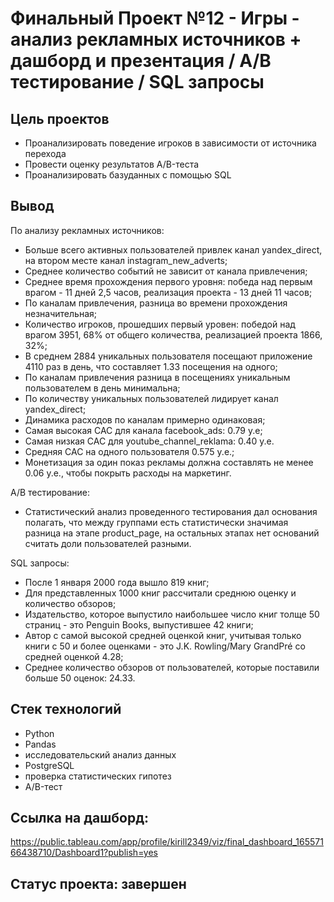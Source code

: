 # Финальный Проект №12 - Игры - анализ рекламных источников + дашборд и презентация / A/B тестирование / SQL запросы

## Цель проектов
* Проанализировать поведение игроков в зависимости от источника перехода
* Провести оценку результатов A/B-теста
* Проанализировать базуданных с помощью SQL

## Вывод

По анализу рекламных источников:
* Больше всего активных пользователей привлек канал yandex_direct, на втором месте канал instagram_new_adverts;
* Среднее количество событий не зависит от канала привлечения;
* Среднее время прохождения первого уровня: победа над первым врагом - 11 дней 2,5 часов, реализация проекта - 13 дней 11 часов;
* По каналам привлечения, разница во времени прохождения незначительная;
* Количество игроков, прошедших первый уровен: победой над врагом 3951, 68% от общего количества, реализацией проекта 1866, 32%;
* В среднем 2884 уникальных пользователя посещают приложение 4110 раз в день, что составляет 1.33 посещения на одного;
* По каналам привлечения разница в посещениях уникальным пользователем в день минимальна;
* По количеству уникальных пользователей лидирует канал yandex_direct;
* Динамика расходов по каналам примерно одинаковая;
* Самая высокая CAC для канала facebook_ads: 0.79 у.е;
* Самая низкая CAC для youtube_channel_reklama: 0.40 у.е.
* Средняя CAC на одного пользователя 0.575 у.е.;
* Монетизация за один показ рекламы должна составлять не менее 0.06 у.е., чтобы покрыть расходы на маркетинг.

А/В тестирование:
* Статистический анализ проведенного тестирования дал основания полагать, что между группами есть статистически значимая разница на этапе product_page, на остальных этапах нет оснований считать доли пользователей разными.

SQL запросы:
* После 1 января 2000 года вышло 819 книг;
* Для представленных 1000 книг рассчитали среднюю оценку и количество обзоров;
* Издательство, которое выпустило наибольшее число книг толще 50 страниц - это Penguin Books, выпустившее 42 книги;
* Автор с самой высокой средней оценкой книг, учитывая только книги с 50 и более оценками - это J.K. Rowling/Mary GrandPré со средней оценкой 4.28;
* Среднее количество обзоров от пользователей, которые поставили больше 50 оценок: 24.33.

## Стек технологий
* Python
* Pandas
* исследовательский анализ данных
* PostgreSQL
* проверка статистических гипотез
* A/B-тест

## Ссылка на дашборд:
https://public.tableau.com/app/profile/kirill2349/viz/final_dashboard_16557166438710/Dashboard1?publish=yes

## Статус проекта: завершен
